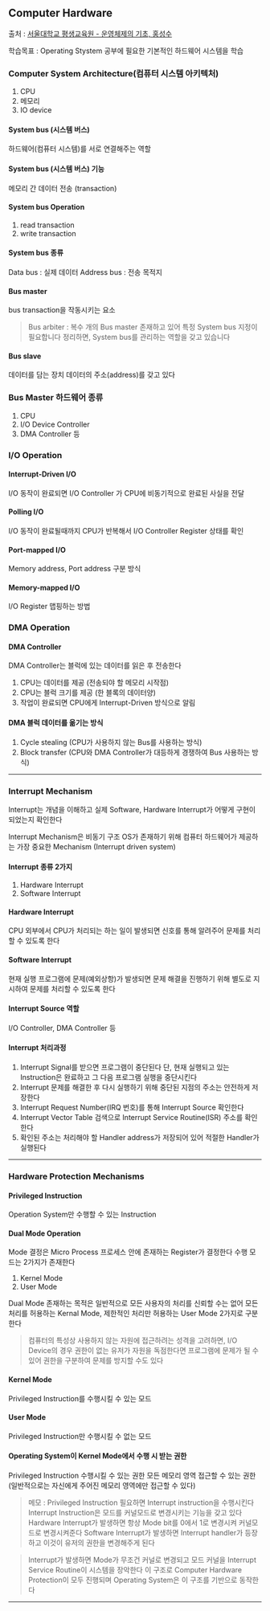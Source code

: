 ## Computer Hardware ##
출처 : [서울대학교 평생교육원 - 운영체제의 기초, 홍성수](http://snui.snu.ac.kr/ocw/index.php?mode=view&id=684)

학습목표 : Operating Stystem 공부에 필요한 기본적인 하드웨어 시스템을 학습

### Computer System Architecture(컴퓨터 시스템 아키텍처) ###
1. CPU
2. 메모리
3. IO device


#### System bus (시스템 버스) ####
하드웨어(컴퓨터 시스템)를 서로 연결해주는 역할


#### System bus (시스템 버스) 기능 ####
메모리 간 데이터 전송 (transaction)


#### System bus Operation ####
1.  read transaction
2.  write transaction


#### System bus 종류 ####
Data bus : 실제 데이터
Address bus : 전송 목적지


#### Bus master ####
bus transaction을 작동시키는 요소
> Bus arbiter : 복수 개의 Bus master 존재하고 있어 특정 System bus 지정이 필요합니다
> 정리하면, System bus를 관리하는 역할을 갖고 있습니다


#### Bus slave ####
데이터를 담는 장치
데이터의 주소(address)를 갖고 있다


### Bus Master 하드웨어 종류 ###
1. CPU
2. I/O Device Controller
3. DMA Controller 등


### I/O Operation ###
#### Interrupt-Driven I/O ####
I/O 동작이 완료되면 I/O Controller 가 CPU에 비동기적으로 완료된 사실을 전달

#### Polling I/O ####
I/O 동작이 완료될때까지 CPU가 반복해서 I/O Controller Register 상태를 확인

#### Port-mapped I/O #### 
Memory address, Port address 구분 방식

#### Memory-mapped I/O ####
I/O Register 맵핑하는 방법


### DMA Operation ###
#### DMA Controller ####
DMA Controller는 블럭에 있는 데이터를 읽은 후 전송한다 
1. CPU는 데이터를 제공 (전송되야 할 메모리 시작점)
2. CPU는 블럭 크기를 제공 (한 블록의 데이터양)
3. 작업이 완료되면 CPU에게 Interrupt-Driven 방식으로 알림 

#### DMA 블럭 데이터를 옮기는 방식 ####
1. Cycle stealing (CPU가 사용하지 않는 Bus를 사용하는 방식)  
2. Block transfer (CPU와 DMA Controller가 대등하게 경쟁하여 Bus 사용하는 방식)

---

### Interrupt Mechanism ###
Interrupt는 개념을 이해하고 실제 Software, Hardware Interrupt가 어떻게 구현이 되었는지 확인한다

Interrupt Mechanism은 비동기 구조
OS가 존재하기 위해 컴퓨터 하드웨어가 제공하는 가장 중요한 Mechanism (Interrupt driven system)

#### Interrupt 종류 2가지 ####
1. Hardware Interrupt
2. Software Interrupt

#### Hardware Interrupt ####
CPU 외부에서 CPU가 처리되는 하는 일이 발생되면 신호를 통해 알려주어 문제를 처리할 수 있도록 한다

#### Software Interrupt ####
현재 실행 프로그램에 문제(예외상항)가 발생되면 문제 해결을 진행하기 위해 별도로 지시하여 문제를 처리할 수 있도록 한다

#### Interrupt Source 역할 ####
I/O Controller, DMA Controller 등

#### Interrupt 처리과정 ####
1. Interrupt Signal를 받으면 프로그램이 중단된다
단, 현재 실행되고 있는 Instruction은 완료하고 그 다음 프로그램 실행을 중단시킨다
2. Interrupt 문제를 해결한 후 다시 실행하기 위해 중단된 지점의 주소는 안전하게 저장한다
3. Interrupt Request Number(IRQ 번호)를 통해 Interrupt Source 확인한다
4. Interrupt Vector Table 검색으로 Interrupt Service Routine(ISR) 주소를 확인한다
5. 확인된 주소는 처리해야 할 Handler address가 저장되어 있어 적절한 Handler가 실행된다

---

### Hardware Protection Mechanisms ###

#### Privileged Instruction ####
Operation System만 수행할 수 있는 Instruction

#### Dual Mode Operation ####
Mode 결정은 Micro Process 프로세스 안에 존재하는 Register가 결정한다
수행 모드는 2가지가 존재한다
1. Kernel Mode
2. User Mode

Dual Mode 존재하는 목적은 일반적으로 모든 사용자의 처리를 신뢰할 수는 없어
모든 처리를 허용하는 Kernal Mode, 제한적인 처리만 허용하는 User Mode 2가지로 구분한다
> 컴퓨터의 특성상 사용하지 않는 자원에 접근하려는 성격을 고려하면, I/O Device의 경우 권한이 없는 유저가 자원을 독점한다면 프로그램에 문제가 될 수 있어 권한을 구분하여 문제를 방지할 수도 있다

#### Kernel Mode ####
Privileged Instruction를 수행시킬 수 있는 모드

#### User Mode ####
Privileged Instruction만 수행시킬 수 없는 모드

#### Operating System이 Kernel Mode에서 수행 시 받는 권한 ####
Privileged Instruction 수행시킬 수 있는 권한
모든 메모리 영역 접근할 수 있는 권한
(일반적으로는 자신에게 주어진 메모리 영역에만 접근할 수 있다)


> 메모 : Privileged Instruction 필요하면 Interrupt instruction을 수행시킨다
Interrupt Instruction은 모드를 커널모드로 변경시키는 기능을 갖고 있다
Hardware Interrupt가 발생하면 항상 Mode bit를 0에서 1로 변경시켜 커널모드로 변경시켜준다
Software Interrupt가 발생하면 Interrupt handler가 등장하고 이것이 유저의 권한을 변경해주게 된다

> Interrupt가 발생하면 Mode가 무조건 커널로 변경되고
모드 커널을 Interrupt Service Routine이 시스템을 장악한다
이 구조로 Computer Hardware Protection이 모두 진행되며
Operating System은 이 구조를 기반으로 동작한다

---
